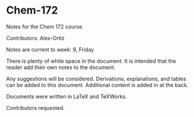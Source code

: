 # Chem-172
Notes for the Chem 172 course

Contributors: Alex-Ortiz

Notes are current to week: 9, Friday

There is plenty of white space in the document. It is intended that the reader add their own notes to the document.

Any suggestions will be considered. Derivations, explanations, and tables can be added to this document. Additional content is added in at the back.

Documents were written in LaTeX and TeXWorks.

Contributors requested.
